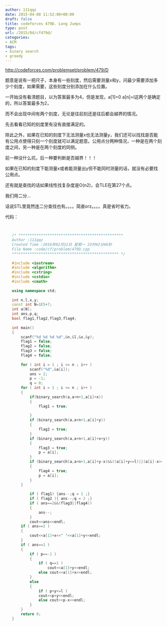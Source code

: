 ```yaml
---
author: 111qqz
date: 2015-04-08 11:52:00+00:00
draft: false
title: codeforces 479D. Long Jumps
type: post
url: /2015/04/cf479d/
categories:
- ACM
tags:
- binary search
- greedy
---
```


http://codeforces.com/problemset/problem/479/D


题意是说有一把尺子，本身有一些刻度，然后需要测量x和y，问最少需要添加多少个刻度，如果需要，这些刻度分别添加在什么位置。







一开始没有看清题目，以为答案最多为4，但是发现，a[1]=0 a[n]=l这两个是确定的，所以答案最多为2，




而不会出现中间有两个刻度，无论是往前刻还是往后都会越界的情况。




先去看看已知的刻度里有没有直接满足的。




除此之外，如果在已知的刻度下无法测量x也无法测量y，我们还可以找找是否能有公用点使得只刻一个刻度就可以满足题意。公用点分两种情况，一种是在两个刻度之间，另一种是在两个刻度的同侧。




前一种没什么坑，后一种要判断是否越界！！！




如果在已知的刻度下能测量x或者能测量出y但不能同时测量的话，就没有必要找公用点。







还有就是查找的话如果线性找复杂度是O(n2)，会TLE在第27个点。




我们用二分...




话说STL里竟然连二分查找也有。。。。简直orz。。。。真是省时省力。







代码：



 ```c++

    
    /* ***********************************************
    Author :111qqz
    Created Time :2016年02月22日 星期一 23时42分46秒
    File Name :code/cf/problem/479D.cpp
    ************************************************ */
    
    #include <iostream>
    #include <algorithm>
    #include <cstring>
    #include <cstdio>
    #include <cmath>
    
    using namespace std;
    
    int n,l,x,y;
    const int N=1E5+7;
    int a[N];
    int ans,p,q;
    bool flag1,flag2,flag3,flag4;
    
    int main()
    {
        scanf("%d %d %d %d",&n,&l,&x,&y);
        flag1 = false;
        flag2 = false;
        flag3 = false;
        flag4 = false;
    
        for ( int i = 1 ; i <= n ; i++ )
            scanf("%d",&a[i]);
            ans = 2;
            p = -1;
            q = 0;
        for ( int i = 1 ; i <= n ; i++ )
        {
            if(binary_search(a,a+n+1,a[i]+x))
            {
                flag1 = true;
    
            }
            if (binary_search(a,a+n+1,a[i]+y))
            {
                flag2 = true;
            }
            if (binary_search(a,a+n+1,a[i]+x+y))
            {
                flag3 = true;
                p = a[i];
            }
            if (binary_search(a,a+n+1,a[i]+y-x)&&((a[i]+y<=l)||(a[i]-x>=0)))
            {
                flag4 = true;
                p = a[i];
            }
        }
    
            if ( flag1) {ans--;q = 1 ;}
            if ( flag2 ){ ans--;q = 2 ;}
            if ( ans==2&&(flag3||flag4))
            {
                ans--;
            }
            cout<<ans<<endl;
        if ( ans==2 )
        {
            cout<<a[1]+x<<" "<<a[1]+y<<endl;
        }
        if ( ans==1 )
        {
            if ( p==-1 )
            {
                if ( q==1 )
                    cout<<a[1]+y<<endl;
                else cout<<a[1]+x<<endl;
            }
            else
            {
                if ( p+y<=l )
                cout<<p+y<<endl;
                else cout<<p-x<<endl;
            }
        }
        return 0;
    }


```
